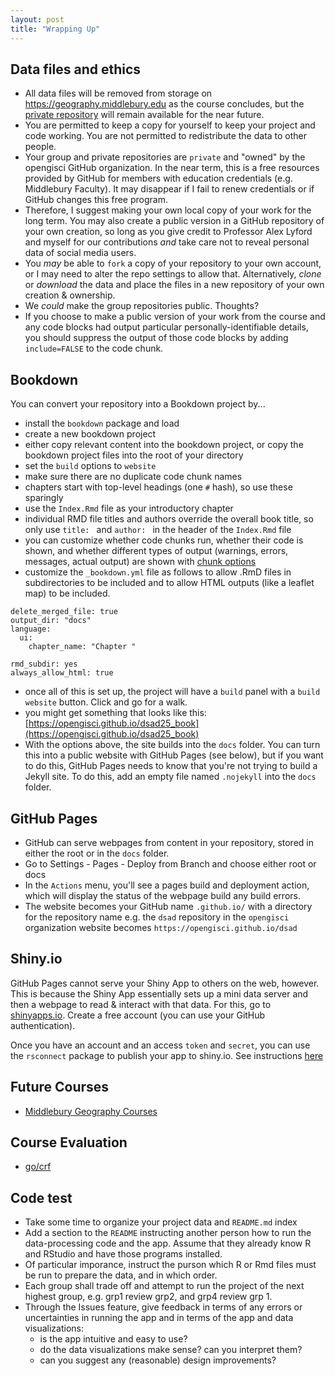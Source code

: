 ```yaml
---
layout: post
title: "Wrapping Up"
---
```


## Data files and ethics

- All data files will be removed from storage on https://geography.middlebury.edu as the course concludes, but the [private repository](https://github.com/opengisci/opengisci_restricted) will remain available for the near future.
- You are permitted to keep a copy for yourself to keep your project and code working. You are not permitted to redistribute the data to other people. 
- Your group and private repositories are `private` and "owned" by the opengisci GitHub organization. In the near term, this is a free resources provided by GitHub for members with education credentials (e.g. Middlebury Faculty). It may disappear if I fail to renew credentials or if GitHub changes this free program. 
- Therefore, I suggest making your own local copy of your work for the long term. You may also create a public version in a GitHub repository of your own creation, so long as you give credit to Professor Alex Lyford and myself for our contributions *and* take care not to reveal personal data of social media users.
- You *may* be able to `fork` a copy of your repository to your own account, or I may need to alter the repo settings to allow that. Alternatively, *clone* or *download* the data and place the files in a new repository of your own creation & ownership.
- We *could* make the group repositories public. Thoughts? 
- If you choose to make a public version of your work from the course and any code blocks had output particular personally-identifiable details, you should suppress the output of those code blocks by adding `include=FALSE` to the code chunk.

## Bookdown

You can convert your repository into a Bookdown project by...

- install the `bookdown` package and load 
- create a new bookdown project
- either copy relevant content into the bookdown project, or copy the bookdown project files into the root of your directory
- set the `build` options to `website`
- make sure there are no duplicate code chunk names
- chapters start with top-level headings (one `#` hash), so use these sparingly
- use the `Index.Rmd` file as your introductory chapter
- individual RMD file titles and authors override the overall book title, so only use `title: ` and `author: ` in the header of the `Index.Rmd` file
- you can customize whether code chunks run, whether their code is shown, and whether different types of output (warnings, errors, messages, actual output) are shown with [chunk options](https://yihui.org/knitr/options/)
- customize the `_bookdown.yml` file as follows to allow .RmD files in subdirectories to be included and to allow HTML outputs (like a leaflet map) to be included.

```
delete_merged_file: true
output_dir: "docs"
language:
  ui:
    chapter_name: "Chapter "
    
rmd_subdir: yes
always_allow_html: true
```

- once all of this is set up, the project will have a `build` panel with a `build website` button. Click and go for a walk. 
- you might get something that looks like this: [https://opengisci.github.io/dsad25_book](https://opengisci.github.io/dsad25_book)
- With the options above, the site builds into the `docs` folder. You can turn this into a public website with GitHub Pages (see below), but if you want to do this, GitHub Pages needs to know that you're not trying to build a Jekyll site. To do this, add an empty file named `.nojekyll` into the `docs` folder.

## GitHub Pages

- GitHub can serve webpages from content in your repository, stored in either the root or in the `docs` folder.
- Go to Settings - Pages - Deploy from Branch and choose either root or docs
- In the `Actions` menu, you'll see a pages build and deployment action, which will display the status of the webpage build any build errors.
- The website becomes your GitHub name `.github.io/` with a directory for the repository name e.g. the `dsad` repository in the `opengisci` organization website becomes `https://opengisci.github.io/dsad`

## Shiny.io

GitHub Pages cannot serve your Shiny App to others on the web, however. This is because the Shiny App essentially sets up a mini data server and then a webpage to read & interact with that data. For this, go to [shinyapps.io](https://shinyapps.io). Create a free account (you can use your GitHub authentication).

Once you have an account and an access `token` and `secret`, you can use the `rsconnect` package to publish your app to shiny.io. See instructions [here](https://shiny.posit.co/r/articles/share/shinyapps/)

## Future Courses

- [Middlebury Geography Courses](https://www.middlebury.edu/college/academics/geography)

## Course Evaluation

- [go/crf](https://go.middlebury.edu/crf)

## Code test

- Take some time to organize your project data and `README.md` index
- Add a section to the `README` instructing another person how to run the data-processing code and the app. Assume that they already know R and RStudio and have those programs installed.
- Of particular imporance, instruct the purson which R or Rmd files must be run to prepare the data, and in which order.
- Each group shall trade off and attempt to run the project of the next highest group, e.g. grp1 review grp2, and grp4 review grp 1.
- Through the Issues feature, give feedback in terms of any errors or uncertainties in running the app and in terms of the app and data visualizations:
  - is the app intuitive and easy to use?
  - do the data visualizations make sense? can you interpret them?
  - can you suggest any (reasonable) design improvements?

